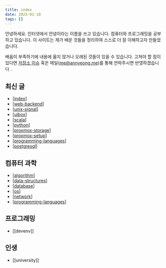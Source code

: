 ```yaml
---
title: index
date: 2023-01-10
tags: []
---
```


안녕하세요. 인터넷에서 안녕이라는 이름을 쓰고 있습니다.
컴퓨터와 프로그래밍을 공부하고 있습니다.
이 사이트는 제가 배운 것들을 정리하여 스스로 더 잘 이해하고자 만들었습니다.

배움이 부족하기에 내용에 옳지 않거나 오래된 것들이 있을 수 있습니다.
고쳐야 할 점이 있다면 [저장소 이슈](https://github.com/nyeong/hanassig/issues/new)
혹은 메일(me@annyeong.me)를 통해 연락주시면 반영하겠습니다
.

## 최신 글

[//do]: # "recent"

- [[index]]
- [[web-backend]]
- [[unix-signal]]
- [[uibox]]
- [[scala]]
- [[python]]
- [[proxmox-storage]]
- [[proxmox-setup]]
- [[programming-languages]]
- [[postgresql]]

[//end]: # "2023-07-12 07:28"

## 컴퓨터 과학

- [[algorithm]]
- [[data-structures]]
- [[database]]
- [[os]]
- [[network]]
- [[programming-languages]]

## 프로그래밍

- [[devenv]]

## 인생

- [[university]]

[//do]: # "inner-links"

[algorithm]: algorithm.md
[data-structures]: data-structures.md
[database]: database.md
[index]: index.md
[network]: network.md
[os]: os.md
[postgresql]: postgresql.md
[programming-languages]: programming-languages.md
[proxmox-setup]: proxmox-setup.md
[proxmox-storage]: proxmox-storage.md
[python]: python.md
[scala]: scala.md
[uibox]: uibox.md
[unix-signal]: unix-signal.md
[web-backend]: web-backend.md

[//end]: # "2023-07-12 07:28"
